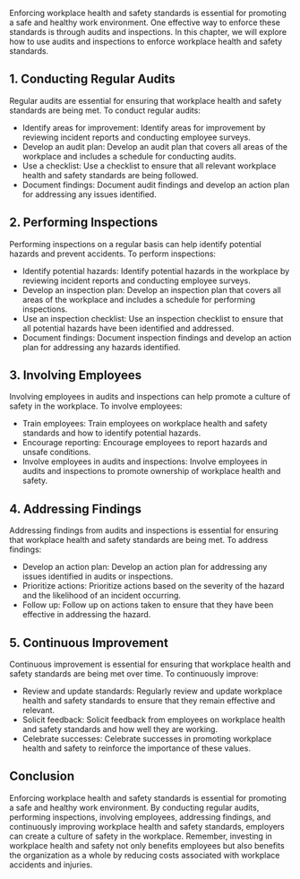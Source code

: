 
Enforcing workplace health and safety standards is essential for promoting a safe and healthy work environment. One effective way to enforce these standards is through audits and inspections. In this chapter, we will explore how to use audits and inspections to enforce workplace health and safety standards.

1\. Conducting Regular Audits
----------------------------

Regular audits are essential for ensuring that workplace health and safety standards are being met. To conduct regular audits:

* Identify areas for improvement: Identify areas for improvement by reviewing incident reports and conducting employee surveys.
* Develop an audit plan: Develop an audit plan that covers all areas of the workplace and includes a schedule for conducting audits.
* Use a checklist: Use a checklist to ensure that all relevant workplace health and safety standards are being followed.
* Document findings: Document audit findings and develop an action plan for addressing any issues identified.

2\. Performing Inspections
-------------------------

Performing inspections on a regular basis can help identify potential hazards and prevent accidents. To perform inspections:

* Identify potential hazards: Identify potential hazards in the workplace by reviewing incident reports and conducting employee surveys.
* Develop an inspection plan: Develop an inspection plan that covers all areas of the workplace and includes a schedule for performing inspections.
* Use an inspection checklist: Use an inspection checklist to ensure that all potential hazards have been identified and addressed.
* Document findings: Document inspection findings and develop an action plan for addressing any hazards identified.

3\. Involving Employees
----------------------

Involving employees in audits and inspections can help promote a culture of safety in the workplace. To involve employees:

* Train employees: Train employees on workplace health and safety standards and how to identify potential hazards.
* Encourage reporting: Encourage employees to report hazards and unsafe conditions.
* Involve employees in audits and inspections: Involve employees in audits and inspections to promote ownership of workplace health and safety.

4\. Addressing Findings
----------------------

Addressing findings from audits and inspections is essential for ensuring that workplace health and safety standards are being met. To address findings:

* Develop an action plan: Develop an action plan for addressing any issues identified in audits or inspections.
* Prioritize actions: Prioritize actions based on the severity of the hazard and the likelihood of an incident occurring.
* Follow up: Follow up on actions taken to ensure that they have been effective in addressing the hazard.

5\. Continuous Improvement
-------------------------

Continuous improvement is essential for ensuring that workplace health and safety standards are being met over time. To continuously improve:

* Review and update standards: Regularly review and update workplace health and safety standards to ensure that they remain effective and relevant.
* Solicit feedback: Solicit feedback from employees on workplace health and safety standards and how well they are working.
* Celebrate successes: Celebrate successes in promoting workplace health and safety to reinforce the importance of these values.

Conclusion
----------

Enforcing workplace health and safety standards is essential for promoting a safe and healthy work environment. By conducting regular audits, performing inspections, involving employees, addressing findings, and continuously improving workplace health and safety standards, employers can create a culture of safety in the workplace. Remember, investing in workplace health and safety not only benefits employees but also benefits the organization as a whole by reducing costs associated with workplace accidents and injuries.
